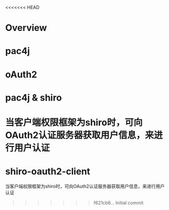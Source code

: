 <<<<<<< HEAD
# Overview

# pac4j

# oAuth2

# pac4j & shiro
当客户端权限框架为shiro时，可向OAuth2认证服务器获取用户信息，来进行用户认证
=======
# shiro-oauth2-client
当客户端权限框架为shiro时，可向OAuth2认证服务器获取用户信息，来进行用户认证
>>>>>>> f621cb6... Initial commit
